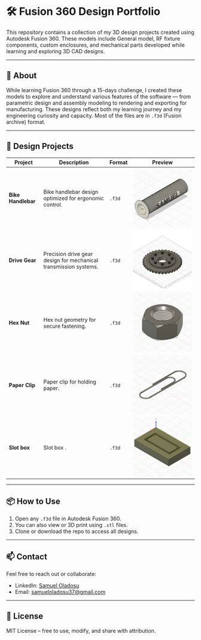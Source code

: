 # 🛠️ Fusion 360 Design Portfolio

This repository contains a collection of my 3D design projects created using Autodesk Fusion 360. These models include General model, RF fixture components, custom enclosures, and mechanical parts developed while learning and exploring 3D CAD designs.

---

## 📌 About

While learning Fusion 360 through a 15-days challenge, I created these models to explore and understand various features of the software — from parametric design and assembly modeling to rendering and exporting for manufacturing. These designs reflect both my learning journey and my engineering curiosity and capacity. Most of the files are in `.f3d` (Fusion archive) format.

---

## 📂 Design Projects

| Project | Description | Format | Preview |
|--------|-------------|--------|---------|
| **Bike Handlebar** | Bike handlebar design optimized for ergonomic control. | `.f3d` | ![Preview](https://github.com/samueloladosu37/fusion360-sample-modeling/blob/main/Day%20%237%20-%20Bike%20Handlebar%20Grip%20v2.png) |
| **Drive Gear** | Precision drive gear design for mechanical transmission systems. | `.f3d`| ![Preview](https://github.com/samueloladosu37/fusion360-sample-modeling/blob/main/Day%20%2312%20Gear%20Drive%20v3.png) |
| **Hex Nut** | Hex nut geometry for secure fastening. | `.f3d` | ![Preview](https://github.com/samueloladosu37/fusion360-sample-modeling/blob/main/Day%20%236%20-%20Hex%20Nut%20v2.png) |
| **Paper Clip** | Paper clip for holding paper. | `.f3d` | ![Preview](https://github.com/samueloladosu37/fusion360-sample-modeling/blob/main/Day%233-%20Paperclip%20v2.png) |
| **Slot box** | Slot box . | `.f3d` | ![Preview](https://github.com/samueloladosu37/fusion360-sample-modeling/blob/main/Day%20%2314%20Slot%20Box%20v1.png) |

---

## 📦 How to Use

1. Open any `.f3d` file in Autodesk Fusion 360.
2. You can also view or 3D print using `.stl` files.
3. Clone or download the repo to access all designs.

---

## 📫 Contact

Feel free to reach out or collaborate:

- LinkedIn: [Samuel Oladosu](https://www.linkedin.com/in/samueloladosu/)
- Email: [samueloladosu37@gmail.com](mailto:samueloladosu37@gmail.com)

---

## 📄 License

MIT License – free to use, modify, and share with attribution.
